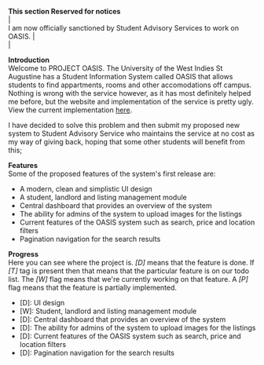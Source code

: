 <b>This section Reserved for notices</b><br />
| <br />
I am now officially sanctioned by Student Advisory Services to work on OASIS.
| <br />
|<br />

<b>Introduction</b><br />
Welcome to  PROJECT OASIS. The University of the West Indies St Augustine has a Student Information System called OASIS that allows students to find appartments, rooms and other accomodations off campus. Nothing is wrong with the service however, as it has most definitely helped me before, but the website and implementation of the service is pretty ugly.
View the current implementation <a href="http://sta.uwi.edu/oasis/login.asp" title= "Visit Current OASIS">here</a>.

I have decided to solve this problem and then submit my proposed new system to Student Advisory Service who maintains the service at no cost as my way of giving back, hoping that some other students will benefit from this;

<b>Features</b><br />
Some of the proposed features of the system's first release are:
<ul>
  <li> A modern, clean and simplistic UI design </li>
  <li> A student, landlord and listing management module </li>
  <li> Central dashboard that provides an overview of the system </li>
  <li> The ability for admins of the system to upload images for the listings </li>
  <li> Current features of the OASIS system such as search, price and location filters </li>
  <li> Pagination navigation for the search results </li>
</ul>

<b>Progress </b><br />
Here you can see where the project is. <em>[D]</em> means that the feature is done. If <em>[T]</em> tag is present then that means that the particular feature is on our todo list. The <em> [W] </em> flag means that we're currently working on that feature. A <em> [P]</em> flag means that the feature is partially implemented.

<ul>
  <li> [D]: UI design </li>
  <li> [W]: Student, landlord and listing management module </li>
  <li> [D]: Central dashboard that provides an overview of the system </li>
  <li> [D]: The ability for admins of the system to upload images for the listings </li>
  <li> [D]: Current features of the OASIS system such as search, price and location filters </li>
  <li> [D]: Pagination navigation for the search results </li>
</ul>
